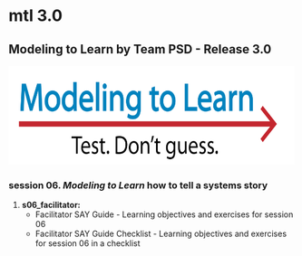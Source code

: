 # mtl 3.0

## Modeling to Learn by Team PSD - Release 3.0

<img src = "https://github.com/lzim/teampsd/blob/master/resources/logos/mtl_testdontguess_sm.png"
     height = "175" width = "650">

### session 06. *Modeling to Learn* how to tell a **systems story**

1. **s06_facilitator:**
    - Facilitator SAY Guide - Learning objectives and exercises for session 06
    - Facilitator SAY Guide Checklist - Learning objectives and exercises for session 06 in a checklist
